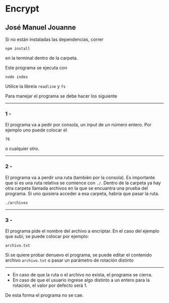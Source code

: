 # Encrypt
## José Manuel Jouanne

Si no están instaladas las dependencias, correr
````
npm install
````
en la terminal dentro de la carpeta.

Este programa se ejecuta con 
```
node index
````
Utilice la libreía `readline` y `fs`

Para manejar el programa se debe hacer los siguiente
___
### 1 - 
El programa va a pedir por consola, un input de un número entero. Por ejemplo uno puede colocar el
```
76
````
o cualquier otro.
___
### 2 -
El programa va a perdir una ruta (también por la consola). Es importante que si es una ruta relativa se comience con `./`. Dentro de la carpeta ya hay otra carpeta llamada archivos en la que se encuantra una prueba del programa. Si uno quisiera acceder a esa carpeta, habría que pasar la ruta.
````
./archivos
````
___
### 3 -
El programa pide el nombre del archivo a encriptar. En el caso del ejemplo que subí, se puede colocar por ejemplo:
````
archivo.txt
````
Si se quiere probar denuevo el programa, se puede editar el contenido archivo `archivo.txt` o pasar un parámetro de rotación distinto
___
* En caso de que la ruta o el archivo no exista, el programa se cierra.
* En caso de que el usuario ingrese algo distinto a un entero para la rotación, el valor por defecto será 1.

De esta forma el programa no se cae.


